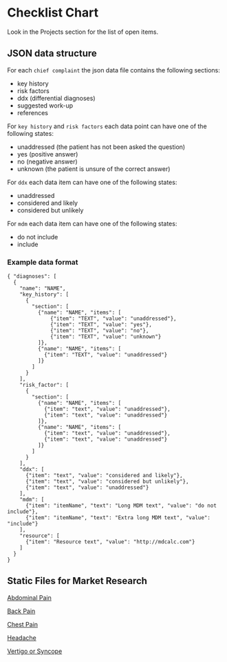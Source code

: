 # Checklist Chart

Look in the Projects section for the list of open items.

## JSON data structure

For each `chief complaint` the json data file contains the following sections:

- key history
- risk factors
- ddx (differential diagnoses)
- suggested work-up
- references

For `key history` and `risk factors` each data point can have one of the following states:

- unaddressed (the patient has not been asked the question)
- yes (positive answer)
- no (negative answer)
- unknown (the patient is unsure of the correct answer)

For `ddx` each data item can have one of the following states:

- unaddressed
- considered and likely
- considered but unlikely

For `mdm` each data item can have one of the following states:

- do not include
- include

### Example data format

    { "diagnoses": [
      {
        "name": "NAME",
        "key_history": [
          {
            "section": [
              {"name": "NAME", "items": [
                  {"item": "TEXT", "value": "unaddressed"},
                  {"item": "TEXT", "value": "yes"},
                  {"item": "TEXT", "value": "no"},
                  {"item": "TEXT", "value": "unknown"}
              ]},
              {"name": "NAME", "items": [
                {"item": "TEXT", "value": "unaddressed"}
              ]}
            ]
          }
        ],
        "risk_factor": [
          {
            "section": [
              {"name": "NAME", "items": [
                {"item": "text", "value": "unaddressed"},
                {"item": "text", "value": "unaddressed"}
              ]},
              {"name": "NAME", "items": [
                {"item": "text", "value": "unaddressed"},
                {"item": "text", "value": "unaddressed"}
              ]}
            ]
          }
        ],
        "ddx": [
          {"item": "text", "value": "considered and likely"},
          {"item": "text", "value": "considered but unlikely"},
          {"item": "text", "value": "unaddressed"}
        ],
        "mdm": [
          {"item": "itemName", "text": "Long MDM text", "value": "do not include"},
          {"item": "itemName", "text": "Extra long MDM text", "value": "include"}
        ],
        "resource": [
          {"item": "Resource text", "value": "http://mdcalc.com"}
        ]
      }
    }

## Static Files for Market Research

[Abdominal Pain](https://ericwilke.github.io/checklistchart/static/checklist-chart-abdominal-pain.html)

[Back Pain](https://ericwilke.github.io/checklistchart/static/checklist-chart-back-pain.html)

[Chest Pain](https://ericwilke.github.io/checklistchart/static/checklist-chart-chest-pain.html)

[Headache](https://ericwilke.github.io/checklistchart/static/checklist-chart-headache.html)

[Vertigo or Syncope](https://ericwilke.github.io/checklistchart/static/checklist-chart-vertigo-syncope.html)
